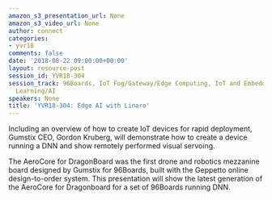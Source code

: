 ```yaml
---
amazon_s3_presentation_url: None
amazon_s3_video_url: None
author: connect
categories:
- yvr18
comments: false
date: '2018-08-22 09:00:00+00:00'
layout: resource-post
session_id: YVR18-304
session_track: 96Boards, IoT Fog/Gateway/Edge Computing, IoT and Embedded, Machine
  Learning/AI
speakers: None
title: 'YVR18-304: Edge AI with Linaro'
---
```


Including an overview of how to create IoT devices for rapid deployment, Gumstix CEO, Gordon Kruberg, will demonstrate how to create a device running a DNN and show remotely performed visual servoing. 

The AeroCore for DragonBoard was the first drone and robotics mezzanine board designed by Gumstix for 96Boards, built with the Geppetto online design-to-order system.  This presentation will show the latest generation of the AeroCore for Dragonboard for a set of 96Boards running DNN.